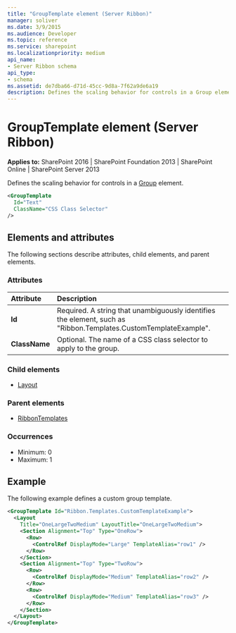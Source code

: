 ```yaml
---
title: "GroupTemplate element (Server Ribbon)"
manager: soliver
ms.date: 3/9/2015
ms.audience: Developer
ms.topic: reference
ms.service: sharepoint
ms.localizationpriority: medium
api_name:
- Server Ribbon schema
api_type:
- schema
ms.assetid: de7dba66-d71d-45cc-9d8a-7f62a9de6a19
description: Defines the scaling behavior for controls in a Group element. 
---
```


# GroupTemplate element (Server Ribbon)

**Applies to:** SharePoint 2016 | SharePoint Foundation 2013 | SharePoint Online | SharePoint Server 2013
  
Defines the scaling behavior for controls in a [Group](group-element-ribbon.md) element. 
  
```XML
<GroupTemplate
  Id="Text"
  ClassName="CSS Class Selector"
/>
```

## Elements and attributes

The following sections describe attributes, child elements, and parent elements.

### Attributes

|**Attribute**|**Description**|
|:-----|:-----|
|**Id** <br/> |Required. A string that unambiguously identifies the element, such as "Ribbon.Templates.CustomTemplateExample".  <br/> |
|**ClassName** <br/> |Optional. The name of a CSS class selector to apply to the group.  <br/> |
   
### Child elements

- [Layout](layout-element.md)
   
### Parent elements

- [RibbonTemplates](ribbontemplates.md)
   
### Occurrences

- Minimum: 0
- Maximum: 1  
   
## Example

The following example defines a custom group template.
  
```XML
<GroupTemplate Id="Ribbon.Templates.CustomTemplateExample">
  <Layout
    Title="OneLargeTwoMedium" LayoutTitle="OneLargeTwoMedium">
    <Section Alignment="Top" Type="OneRow">
      <Row>
        <ControlRef DisplayMode="Large" TemplateAlias="row1" />
      </Row>
    </Section>
    <Section Alignment="Top" Type="TwoRow">
      <Row>
        <ControlRef DisplayMode="Medium" TemplateAlias="row2" />
      </Row>
      <Row>
        <ControlRef DisplayMode="Medium" TemplateAlias="row3" />
      </Row>
    </Section>
  </Layout>
</GroupTemplate>

```


